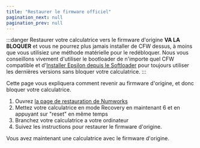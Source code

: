 ```yaml
---
title: "Restaurer le firmware officiel"
pagination_next: null
pagination_prev: null
---
```


:::danger
Restaurer votre calculatrice vers le firmware d'origine **VA LA BLOQUER** et vous ne pourrez plus jamais installer de CFW dessus, à moins que vous utilisiez une méthode matérielle pour le redébloquer. Nous vous conseillons vivement d'utiliser le bootloader de n'importe quel CFW compatible et d'[Installer Epsilon depuis le Softloader](/docs/cfw/install-epsilon-from-softloader) pour toujours utiliser les dernières versions sans bloquer votre calculatrice.
:::

Cette page vous expliquera comment revenir au firmware d'origine, et donc bloquer votre calculatrice.

1. Ouvrez [la page de restauration de Numworks](https://numworks.com/rescue)
2. Mettez votre calculatrice en mode Recovery en maintenant 6 et en appuyant sur "reset" en même temps
3. Branchez votre calculatrice a votre ordinateur
4. Suivez les instructions pour restaurer le firmware d'origine.

Vous avez maintenant une calculatrice avec le firmware d'origine.